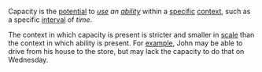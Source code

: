 Capacity is the [potential](https://github.com/gcassel/Modular-Organization-Terminology/blob/master/terms/potential.md) to *[use](https://github.com/gcassel/Modular-Organization-Terminology/blob/master/terms/use.md) an [ability](https://github.com/gcassel/Modular-Organization-Terminology/blob/master/terms/ability.md)* within a [specific](https://github.com/gcassel/Modular-Organization-Terminology/blob/master/terms/specific.md) [context](https://github.com/gcassel/Modular-Organization-Terminology/blob/master/terms/context.md), such as a specific [interval](https://github.com/gcassel/Modular-Organization-Terminology/blob/master/terms/interval.md) of *time*. 

The context in which capacity is present is stricter and smaller in [scale](https://github.com/gcassel/Modular-Organization-Terminology/blob/master/terms/scale.md) than the context in which ability is present.  For [example](https://github.com/gcassel/Modular-Organization-Terminology/blob/master/terms/example.md), John may be able to drive from his house to the store, but may lack the capacity to do that on Wednesday.

